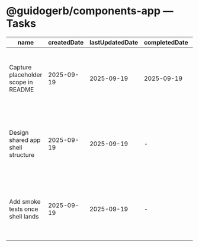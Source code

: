 # @guidogerb/components-app — Tasks

| name                                | createdDate | lastUpdatedDate | completedDate | status   | description                                                                                                   |
| ----------------------------------- | ----------- | --------------- | ------------- | -------- | ------------------------------------------------------------------------------------------------------------- |
| Capture placeholder scope in README | 2025-09-19  | 2025-09-19      | 2025-09-19    | complete | Noted that the package currently exports a stub and outlined the future multi-tenant app shell plan.          |
| Design shared app shell structure   | 2025-09-19  | 2025-09-19      | -             | todo     | Define layout regions, data dependencies, and provider expectations before replacing the stub implementation. |
| Add smoke tests once shell lands    | 2025-09-19  | 2025-09-19      | -             | todo     | Prepare Vitest suites that render the app shell with mocked dependencies to guard regressions.                |
